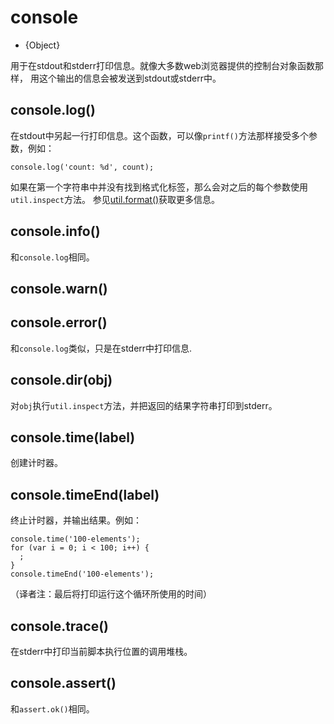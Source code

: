# console

* {Object}

<!--type=global-->

用于在stdout和stderr打印信息。就像大多数web浏览器提供的控制台对象函数那样，
用这个输出的信息会被发送到stdout或stderr中。


## console.log()

在stdout中另起一行打印信息。这个函数，可以像`printf()`方法那样接受多个参数，例如：

    console.log('count: %d', count);

如果在第一个字符串中并没有找到格式化标签，那么会对之后的每个参数使用`util.inspect`方法。
参见[util.format()](util.html#util.format)获取更多信息。

## console.info()

和`console.log`相同。

## console.warn()
## console.error()

和`console.log`类似，只是在stderr中打印信息.

## console.dir(obj)

对`obj`执行`util.inspect`方法，并把返回的结果字符串打印到stderr。

## console.time(label)

创建计时器。

## console.timeEnd(label)

终止计时器，并输出结果。例如：

    console.time('100-elements');
    for (var i = 0; i < 100; i++) {
      ;
    }
    console.timeEnd('100-elements');

（译者注：最后将打印运行这个循环所使用的时间）

## console.trace()

在stderr中打印当前脚本执行位置的调用堆栈。

## console.assert()

和`assert.ok()`相同。

